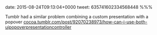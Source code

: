 date: 2015-08-24T09:13:04+0000
tweet: 635741602334568448
%%%

Tumblr had a similar problem combining a custom presentation with a popover [cocoa.tumblr.com/post/92070238973/how-can-i-use-both-uipopoverpresentationcontroller](http://cocoa.tumblr.com/post/92070238973/how-can-i-use-both-uipopoverpresentationcontroller)
